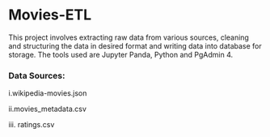 # Movies-ETL
This project involves extracting raw data from various sources, cleaning and structuring the data in desired format and writing data into database for storage.
The tools used are Jupyter Panda, Python and PgAdmin 4.

### Data Sources:

i.wikipedia-movies.json

ii.movies_metadata.csv

iii. ratings.csv

